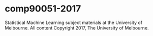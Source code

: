 # comp90051-2017
Statistical Machine Learning subject materials at the University of Melbourne. All content Copyright 2017, The University of Melbourne.
